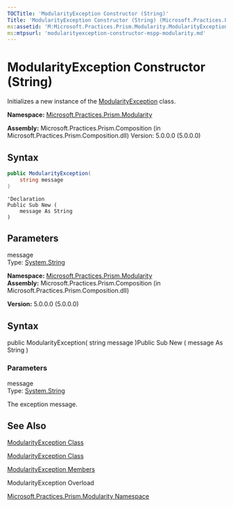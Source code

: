 ```yaml
---
TOCTitle: 'ModularityException Constructor (String)'
Title: 'ModularityException Constructor (String) (Microsoft.Practices.Prism.Modularity)'
ms:assetid: 'M:Microsoft.Practices.Prism.Modularity.ModularityException.\#ctor(System.String)'
ms:mtpsurl: 'modularityexception-constructor-mspp-modularity.md'
---
```

# ModularityException Constructor (String)

Initializes a new instance of the [ModularityException](/patterns-practices/reference/modularityexception-class-mspp-modularity) class.

**Namespace:** [Microsoft.Practices.Prism.Modularity](/patterns-practices/reference/mspp-modularity-namespace)

**Assembly:** Microsoft.Practices.Prism.Composition (in Microsoft.Practices.Prism.Composition.dll) Version: 5.0.0.0 (5.0.0.0)

## Syntax

```c#
public ModularityException(
	string message
)
```
```VB
'Declaration
Public Sub New ( 
	message As String
)
```

## Parameters

message  
Type: [System.String](http://msdn2.microsoft.com/en-us/library/s1wwdcbf)

**Namespace:** [Microsoft.Practices.Prism.Modularity](https://msdn.microsoft.com/library/microsoft.practices.prism.modularity)
**Assembly:** Microsoft.Practices.Prism.Composition (in Microsoft.Practices.Prism.Composition.dll)

**Version:** 5.0.0.0 (5.0.0.0)

## Syntax
public ModularityException( string message )Public Sub New ( message As String )

### Parameters

message  
Type: [System.String](http://msdn.microsoft.com/en-us/library/s1wwdcbf)

The exception message.

## See Also
[ModularityException Class](/patterns-practices/reference/modularityexception-class-mspp-modularity)

[ModularityException Class](https://msdn.microsoft.com/library/microsoft.practices.prism.modularity.modularityexception)

[ModularityException Members](/patterns-practices/reference/modularityexception-members-mspp-modularity)

ModularityException Overload

[Microsoft.Practices.Prism.Modularity Namespace](/patterns-practices/reference/mspp-modularity-namespace)
